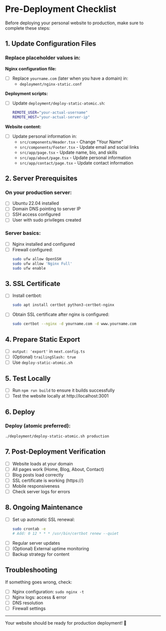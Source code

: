 # Pre-Deployment Checklist

Before deploying your personal website to production, make sure to complete these steps:

## 1. Update Configuration Files

### Replace placeholder values in:

**Nginx configuration file:**
- [ ] Replace `yourname.com` (later when you have a domain) in:
  - `deployment/nginx-static.conf`

**Deployment scripts:**
- [ ] Update `deployment/deploy-static-atomic.sh`:
  ```bash
  REMOTE_USER="your-actual-username"
  REMOTE_HOST="your-actual-server-ip"
  ```

**Website content:**
- [ ] Update personal information in:
  - `src/components/Header.tsx` - Change "Your Name"
  - `src/components/Footer.tsx` - Update email and social links
  - `src/app/page.tsx` - Update name, bio, and skills
  - `src/app/about/page.tsx` - Update personal information
  - `src/app/contact/page.tsx` - Update contact information

## 2. Server Prerequisites

### On your production server:
- [ ] Ubuntu 22.04 installed
- [ ] Domain DNS pointing to server IP
- [ ] SSH access configured
- [ ] User with sudo privileges created

### Server basics:
- [ ] Nginx installed and configured
- [ ] Firewall configured:
  ```bash
  sudo ufw allow OpenSSH
  sudo ufw allow 'Nginx Full'
  sudo ufw enable
  ```

## 3. SSL Certificate

- [ ] Install certbot:
  ```bash
  sudo apt install certbot python3-certbot-nginx
  ```
- [ ] Obtain SSL certificate after nginx is configured:
  ```bash
  sudo certbot --nginx -d yourname.com -d www.yourname.com
  ```

## 4. Prepare Static Export

- [ ] `output: 'export'` in `next.config.ts`
- [ ] (Optional) `trailingSlash: true`
- [ ] Use `deploy-static-atomic.sh`

## 5. Test Locally

- [ ] Run `npm run build` to ensure it builds successfully
- [ ] Test the website locally at http://localhost:3001

## 6. Deploy

### Deploy (atomic preferred):
```bash
./deployment/deploy-static-atomic.sh production
```

## 7. Post-Deployment Verification

- [ ] Website loads at your domain
- [ ] All pages work (Home, Blog, About, Contact)
- [ ] Blog posts load correctly
- [ ] SSL certificate is working (https://)
- [ ] Mobile responsiveness
- [ ] Check server logs for errors

## 8. Ongoing Maintenance

- [ ] Set up automatic SSL renewal:
  ```bash
  sudo crontab -e
  # Add: 0 12 * * * /usr/bin/certbot renew --quiet
  ```
- [ ] Regular server updates
- [ ] (Optional) External uptime monitoring
- [ ] Backup strategy for content

## Troubleshooting

If something goes wrong, check:
- [ ] Nginx configuration: `sudo nginx -t`
- [ ] Nginx logs: access & error
- [ ] DNS resolution
- [ ] Firewall settings

---

Your website should be ready for production deployment! 🚀